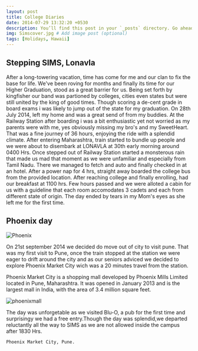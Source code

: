 ```yaml
---
layout: post
title: College Diaries
date: 2014-07-29 13:32:20 +0530
description: You’ll find this post in your `_posts` directory. Go ahead and edit it and re-build the site to see your changes. # Add post description (optional)
img: Simscover.jpg # Add image post (optional)
tags: [Holidays, Hawaii]
---
```

## Stepping SIMS, Lonavla
After a long-towering vacation, time has come for me and our clan to fix the base for life. We've been roving for months and finally its time for our Higher Graduation, stood as a great barrier for us. Being set forth by kingfisher our band was partioned by colleges, cities even states but were still united by the king of good times. Though scoring a de-cent grade in board exams i was likely to jump out of the state for my graduation. On 28th July 2014, left my home and was a great send of from my buddies. At the Railway Station after boarding i was a bit enthusiastic yet not worried as my parents were with me, yes obviously missing my bro's and my SweetHeart. That was a fine journey of 36 hours, enjoying the ride with a splendid climate. After entering Maharashtra, train started to bundle up people and we were about to disembark at LONAVLA at 30th early morning around 0400 Hrs. Once stepped out of Railway Station started a monsterous rain that made us mad that moment as we were unfamiliar and especially from Tamil Nadu. There we managed to fetch and auto and finally checked in at an hotel. After a power nap for 4 hrs, straight away boarded the college bus from the provided location. After reaching college and finally enrolling, had our breakfast at 1100 hrs. Few hours passed and we were alloted a cabin for us with a guideline that each room accomodates 3 cadets and each from different state of origin. The day ended by tears in my Mom's eyes as she left me for the first time.


## Phoenix day

![Phoenix]({{site.baseurl}}/assets/img/phoenix.jpg)  
     
     
     
  On 21st september 2014 we decided do move out of city to visit pune. That was my first visit to Pune, once the train stopped at the station we were eager to drift around the city and as our seniors adviced we decided to explore Phoenix Market City wich was a 20 minutes travel from the station.

  Phoenix Market City is a shopping mall developed by Phoenix Mills Limited located in Pune, Maharashtra. It was opened in January 2013 and is the largest mall in India, with the area of 3.4 million square feet.


![phoenixmall]({{site.baseurl}}/assets/img/phoenixin.jpg)

     
     
   
   The day was unforgetable as we visited Blu-O, a pub for the first time and surprisingy we had a free entry.Though the day was splendid,we departed reluctantly all the way to SIMS as we are not allowed inside the campus after 1830 Hrs.
     
    Phoenix Market City, Pune.


